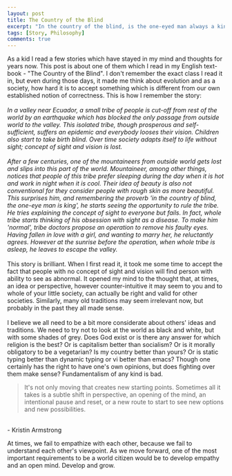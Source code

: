 ```yaml
---
layout: post
title: The Country of the Blind
excerpt: "In the country of the blind, is the one-eyed man always a king?"
tags: [Story, Philosophy]
comments: true
---
```

As a kid I read a few stories which have stayed in my mind and thoughts for years now. This post is about one of them which I read in my English text-book - "The Country of the Blind". I don't remember the exact class I read it in, but even during those days, it made me think about evolution and as a society, how hard it is to accept something which is different from our own established notion of correctness. This is how I remember the story:
<br/>
<br/>
<i>In a valley near Ecuador, a small tribe of people is cut-off from rest of the world by an earthquake which has blocked the only passage from outside world to the valley. This isolated tribe, though prosperous and self-sufficient, suffers an epidemic and everybody looses their vision. Children also start to take birth blind. Over time society adapts itself to life without sight; concept of sight and vision is lost.
<br/>
<br/>
After a few centuries, one of the mountaineers from outside world gets lost and slips into this part of the world. Mountaineer, among other things, notices that people of this tribe prefer sleeping during the day when it is hot and work in night when it is cool. Their idea of beauty is also not conventional for they consider people with rough skin as more beautiful. This surprises him, and remembering the proverb 'in the country of blind, the one-eye man is king', he starts seeing the opportunity to rule the tribe. He tries explaining the concept of sight to everyone but fails. In fact, whole tribe starts thinking of his obsession with sight as a disease. To make him 'normal', tribe doctors propose an operation to remove his faulty eyes. Having fallen in love with a girl, and wanting to marry her, he reluctantly agrees. However at the sunrise before the operation, when whole tribe is asleep, he leaves to escape the valley.</i>
<br/>
<br/>
This story is brilliant. When I first read it, it took me some time to accept the fact that people with no concept of sight and vision will find person with ability to see as abnormal. It opened my mind to the thought that, at times, an idea or perspective, however counter-intuitive it may seem to you and to whole of your little society, can actually be right and valid for other societies. Similarly, many old traditions may seem irrelevant now, but probably in the past they all made sense.
<br/>
<br/>
I believe we all need to be a bit more considerate about others' ideas and traditions. We need to try not to look at the world as black and white, but with some shades of grey. Does God exist or is there any answer for which religion is the best? Or is capitalism better than socialism? Or is it morally obligatory to be a vegetarian? Is my country better than yours? Or is static typing better than dynamic typing or vi better than emacs? Though one certainly has the right to have one's own opinions, but does fighting over them make sense? Fundamentalism of any kind is bad.

>It's not only moving that creates new starting points. Sometimes all it takes is a subtle shift in perspective, an opening of the mind, an intentional pause and reset, or a new route to start to see new options and new possibilities.
<br />
- Kristin Armstrong

At times, we fail to empathize with each other, because we fail to understand each other's viewpoint. As we move forward, one of the most important requirements to be a world citizen would be to develop empathy and an open mind. Develop and grow.
